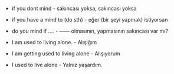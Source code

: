-   if you dont mind - sakıncası yoksa, sakıncası yoksa
-   if you have a mind to (do sth) - eğer (bir şeyi yapmak) istiyorsan
-   do you mind if …. - —— olmasının, yapmasının sakıncası var mı?


-   I am used to living alone. - Alışığım
-   I am getting used to living alone - Alışıyorum
-   I used to live alone - Yalnız yaşardım.
